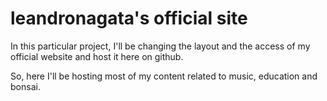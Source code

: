 # leandronagata's official site

In this particular project, I'll be changing the layout and the access of my official website and host it here on github.

So, here I'll be hosting most of my content related to music, education and bonsai.
